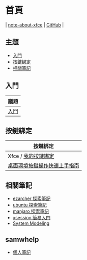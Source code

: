 
# 首頁

| [note-about-xfce](https://samwhelp.github.io/note-about-xfce/) | [GitHub](https://github.com/samwhelp/note-about-xfce) |


## 主題

* [入門](#入門)
* [按鍵綁定](#按鍵綁定)
* [相關筆記](#相關筆記)


## 入門

| 議題 |
| --- |
| [入門](https://samwhelp.github.io/note-about-xfce/read/start.html) |


## 按鍵綁定

| 按鍵綁定 |
| --- |
| Xfce / [我的按鍵綁定](https://samwhelp.github.io/note-about-xfce/read/config/keybind.html) |
| [桌面環境按鍵操作快速上手指南](https://samwhelp.github.io/system-modeling/read/zh_tw/quick-start) |


## 相關筆記

* [ezarcher 探索筆記](https://samwhelp.github.io/note-about-ezarcher/)
* [ubuntu 探索筆記](https://samwhelp.github.io/note-about-ubuntu/)
* [manjaro 探索筆記](https://samwhelp.github.io/note-about-manjaro/)
* [xsession 簡易入門](https://samwhelp.github.io/note-about-xsession/)
* [System Modeling](https://samwhelp.github.io/system-modeling/)


## samwhelp

* [個人筆記](https://samwhelp.github.io/book/)
